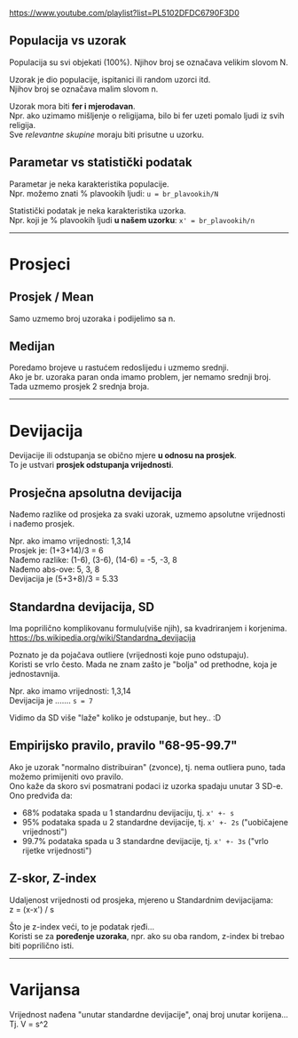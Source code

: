 
https://www.youtube.com/playlist?list=PL5102DFDC6790F3D0

## Populacija vs uzorak
Populacija su svi objekati (100%).
Njihov broj se označava velikim slovom N.
  
Uzorak je dio populacije, ispitanici ili random uzorci itd.  
Njihov broj se označava malim slovom n.  

Uzorak mora biti **fer i mjerodavan**.  
Npr. ako uzimamo mišljenje o religijama, bilo bi fer uzeti pomalo ljudi iz svih religija.  
Sve *relevantne skupine* moraju biti prisutne u uzorku.

## Parametar vs statistički podatak
Parametar je neka karakteristika populacije.  
Npr. možemo znati % plavookih ljudi: `u = br_plavookih/N`  

Statistički podatak je neka karakteristika uzorka.  
Npr. koji je % plavookih ljudi **u našem uzorku**: `x' = br_plavookih/n`  


---
# Prosjeci

## Prosjek / Mean
Samo uzmemo broj uzoraka i podijelimo sa n.

## Medijan
Poredamo brojeve u rastućem redoslijedu i uzmemo srednji.  
Ako je br. uzoraka paran onda imamo problem, jer nemamo srednji broj. Tada uzmemo prosjek 2 srednja broja.


---
# Devijacija
Devijacije ili odstupanja se obično mjere **u odnosu na prosjek**.  
To je ustvari **prosjek odstupanja vrijednosti**.

## Prosječna apsolutna devijacija
Nađemo razlike od prosjeka za svaki uzorak, uzmemo apsolutne vrijednosti i nađemo prosjek.

Npr. ako imamo vrijednosti: 1,3,14  
Prosjek je: (1+3+14)/3 = 6  
Nađemo razlike: (1-6), (3-6), (14-6) = -5, -3, 8  
Nađemo abs-ove: 5, 3, 8  
Devijacija je (5+3+8)/3 = 5.33  


## Standardna devijacija, SD
Ima poprilično komplikovanu formulu(više njih), sa kvadriranjem i korjenima.  
https://bs.wikipedia.org/wiki/Standardna_devijacija

Poznato je da pojačava outliere (vrijednosti koje puno odstupaju).  
Koristi se vrlo često. Mada ne znam zašto je "bolja" od prethodne, koja je jednostavnija.

Npr. ako imamo vrijednosti: 1,3,14  
Devijacija je ....... `s = 7`

Vidimo da SD više "laže" koliko je odstupanje, but hey.. :D


## Empirijsko pravilo, pravilo "68-95-99.7"

Ako je uzorak "normalno distribuiran" (zvonce), 
tj. nema outliera puno, tada možemo primijeniti ovo pravilo.  
Ono kaže da skoro svi posmatrani podaci iz uzorka spadaju unutar 3 SD-e.  
Ono predviđa da:
- 68% podataka spada u 1 standardnu devijaciju, tj. `x' +- s`
- 95% podataka spada u 2 standardne devijacije, tj. `x' +- 2s` ("uobičajene vrijednosti")
- 99.7% podataka spada u 3 standardne devijacije, tj. `x' +- 3s`  ("vrlo rijetke vrijednosti")

## Z-skor, Z-index
Udaljenost vrijednosti od prosjeka, mjereno u Standardnim devijacijama:  
z = (x-x') / s

Što je z-index veći, to je podatak rjeđi...  
Koristi se za **poređenje uzoraka**, npr. ako su oba random, z-index bi trebao biti poprilično isti.

---
# Varijansa
Vrijednost nađena "unutar standardne devijacije", onaj broj unutar korijena...  
Tj. V = s^2















